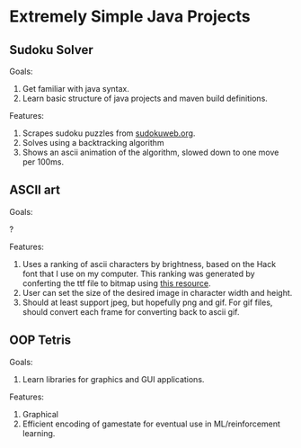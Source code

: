 # Extremely Simple Java Projects

## Sudoku Solver

Goals:

1. Get familiar with java syntax.
2. Learn basic structure of java projects and maven build definitions.

Features:

1. Scrapes sudoku puzzles from [sudokuweb.org](sudokuweb.org).
2. Solves using a backtracking algorithm
3. Shows an ascii animation of the algorithm, slowed down to one move per 100ms.

## ASCII art

Goals:

?

Features:

1. Uses a ranking of ascii characters by brightness, based on the Hack font that
   I use on my computer.  This ranking was generated by conferting the ttf file
   to bitmap using [this resource](https://onlineconvertfree.com/convert-format/ttf-to-bmp/).
2. User can set the size of the desired image in character width and height.
3. Should at least support jpeg, but hopefully png and gif.  For gif files,
   should convert each frame for converting back to ascii gif.

## OOP Tetris

Goals:

1. Learn libraries for graphics and GUI applications.

Features:

1. Graphical
2. Efficient encoding of gamestate for eventual use in ML/reinforcement
   learning.
